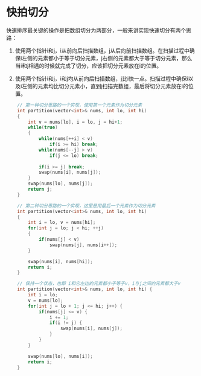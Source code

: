 # 快拍切分

快速排序最关键的操作是把数组切分为两部分，一般来讲实现快速切分有两个思路：

1. 使用两个指针i和j，i从前向后扫描数组，j从后向前扫描数组。在扫描过程中确保i左侧的元素都小于等于切分元素，j右侧的元素都大于等于切分元素，那么当i和j相遇的时候就完成了切分，应该把切分元素放在i的位置。

2. 使用两个指针i和j，i和j均从前向后扫描数组，j比i快一点。扫描过程中确保i以及i左侧的元素均比切分元素小，直到j扫描完数组，最后将切分元素放在i的位置。

```C++
    // 第一种切分思路的一个实现，使用第一个元素作为切分元素
    int partition(vector<int>& nums, int lo, int hi)
    {
        int v = nums[lo], i = lo, j = hi+1;
        while(true)
        {
            while(nums[++i] < v)
                if(i >= hi) break;
            while(nums[--j] > v)
                if(j <= lo) break;
            
            if(i >= j) break;
            swap(nums[i], nums[j]);
        }
        swap(nums[lo], nums[j]);
        return j;
    }
```

```C++
    // 第二种切分思路的一个实现，这里是用最后一个元素作为切分元素
    int partition(vector<int>& nums, int lo, int hi)
    {
        int i = lo, v = nums[hi];
        for(int j = lo; j < hi; ++j)
        {
            if(nums[j] < v)
                swap(nums[j], nums[i++]);
        }

        swap(nums[i], nums[hi]);
        return i;
    }

```

```C++
    // 保持一个状态，也即 i和它左边的元素都小于等于v，i与j之间的元素都大于v
    int partition(vector<int>& nums, int lo, int hi) {
        int i = lo;
        v = nums[lo];
        for(int j = lo + 1; j <= hi; j++) {
            if(nums[j] <= v) {
                i += 1;
                if(i != j) {
                    swap(nums[i], nums[j]);
                }
            }
        }

        swap(nums[lo], nums[i]);
        return i;
    }
```
